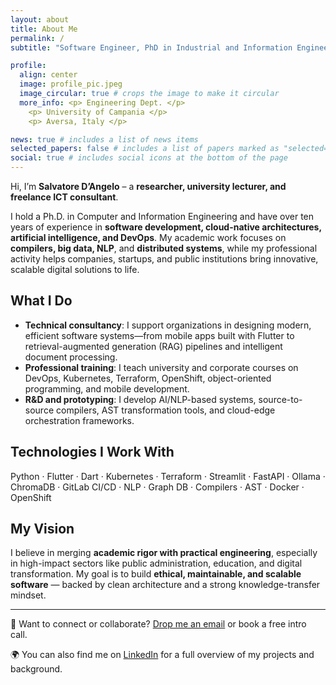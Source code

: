 ```yaml
---
layout: about
title: About Me
permalink: /
subtitle: "Software Engineer, PhD in Industrial and Information Engineering"

profile:
  align: center
  image: profile_pic.jpeg
  image_circular: true # crops the image to make it circular
  more_info: <p> Engineering Dept. </p>
    <p> University of Campania </p>
    <p> Aversa, Italy </p>

news: true # includes a list of news items
selected_papers: false # includes a list of papers marked as "selected={true}"
social: true # includes social icons at the bottom of the page
---
```



Hi, I’m **Salvatore D’Angelo** – a **researcher, university lecturer, and freelance ICT consultant**.

I hold a Ph.D. in Computer and Information Engineering and have over ten years of experience in **software development, cloud-native architectures, artificial intelligence, and DevOps**.
My academic work focuses on **compilers, big data, NLP**, and **distributed systems**, while my professional activity helps companies, startups, and public institutions bring innovative, scalable digital solutions to life.

## What I Do

- **Technical consultancy**: I support organizations in designing modern, efficient software systems—from mobile apps built with Flutter to retrieval-augmented generation (RAG) pipelines and intelligent document processing.
- **Professional training**: I teach university and corporate courses on DevOps, Kubernetes, Terraform, OpenShift, object-oriented programming, and mobile development.
- **R&D and prototyping**: I develop AI/NLP-based systems, source-to-source compilers, AST transformation tools, and cloud-edge orchestration frameworks.

## Technologies I Work With

Python · Flutter · Dart · Kubernetes · Terraform · Streamlit · FastAPI · Ollama · ChromaDB · GitLab CI/CD · NLP · Graph DB · Compilers · AST · Docker · OpenShift

## My Vision

I believe in merging **academic rigor with practical engineering**, especially in high-impact sectors like public administration, education, and digital transformation.
My goal is to build **ethical, maintainable, and scalable software** — backed by clean architecture and a strong knowledge-transfer mindset.

---

📩 Want to connect or collaborate? [Drop me an email](mailto:s.dangelo86@icloud.com) or book a free intro call.

🌍 You can also find me on [LinkedIn](https://www.linkedin.com/in/salvatoredangelo86/) for a full overview of my projects and background.
